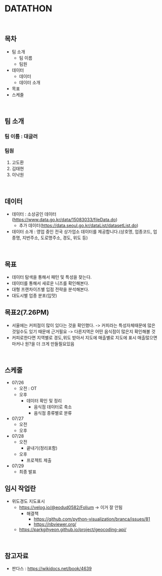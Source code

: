 # DATATHON
<br>

## 목차
  - 팀 소개
    - 팀 이름
    - 팀원
  - 데이터
    - 데이터
    - 데이터 소개  
  - 목표
  - 스케줄
<br>

## 팀 소개
### 팀 이름 : 대글러
### 팀원
  1. 고도환
  2. 김태현
  3. 이낙원
<br>

## 데이터
  - 데이터 : 소상공인 데이터(https://www.data.go.kr/data/15083033/fileData.do)
    - 추가 데이터(https://data.seoul.go.kr/dataList/datasetList.do)
  - 데이터 소개 : 영업 중인 전국 상가업소 데이터를 제공합니다.(상호명, 업종코드, 업종명, 지번주소, 도로명주소, 경도, 위도 등)
<br>

## 목표
  - 데이터 탐색을 통해서 패턴 및 특성을 찾는다.
  - 데이터를 통해서 새로운 니즈를 확인해본다.
  - 대형 프랜차이즈별 입점 전략을 분석해본다.
  - 대도시별 업종 분포(입맛)
## 목표2(7.26PM)
  - 서울에는 커피점이 많이 있다는 것을 확인했다. -> 커피라는 특성자체때문에 많은 것일수도 있기 때문에 근거필요 -> 다른지역은 어떤 음식점이 많은지 확인해볼 것 
  - 커피로한다면 지역별로 경도,위도 받아서 지도에 매출별로 지도에 표시 매출많으면 마커나 원?을 더 크게 만들필요있음
<br>

## 스케줄
  - 07/26
    - 오전 : OT
    - 오후
      - 데이터 확인 및 정리
        - 음식점 데이터로 축소
        - 음식점 종류별로 분류  
  - 07/27
    - 오전
    - 오후  
  - 07/28
    - 오전
      - 끝내기(정리포함)
    - 오후
      - 프로젝트 제출  
  - 07/29
    - 최종 발표
   
 
 ## 임시 작업란
  - 위도경도 지도표시
    - https://velog.io/@eodud0582/Folium -> 이거 잘 안됨
      - 해결책
        - https://github.com/python-visualization/branca/issues/81
        - https://nbviewer.org/ 
    - https://parkgihyeon.github.io/project/geocoding-api/

<br>

 ## 참고자료
  - 판다스 : https://wikidocs.net/book/4639
